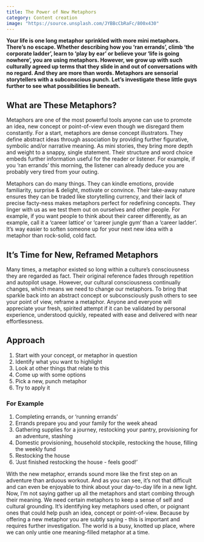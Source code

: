```yaml
---
title: The Power of New Metaphors
category: Content creation
image: "https://source.unsplash.com/JYBBcCbRaFc/800x430"
---
```

**Your life is one long metaphor sprinkled with more mini metaphors. There’s no escape. Whether describing how you ‘ran errands’, climb ‘the corporate ladder’, learn to ‘play by ear’ or believe your ‘life is going nowhere’, you are using metaphors. However, we grow up with such culturally agreed up terms that they slide in and out of conversations with no regard. And they are more than words. Metaphors are sensorial storytellers with a subconscious punch. Let’s investigate these little guys further to see what possibilities lie beneath.** 

## What are These Metaphors?
Metaphors are one of the most powerful tools anyone can use to promote an idea, new concept or point-of-view even though we disregard them constantly. For a start, metaphors are dense concept illustrators. They define abstract ideas through association by providing further figurative, symbolic and/or narrative meaning. As mini stories, they bring more depth and weight to a snappy, single statement. Their structure and word choice embeds further information useful for the reader or listener. For example, if you ‘ran errands’ this morning, the listener can already deduce you are probably very tired from your outing. 

Metaphors can do many things. They can kindle emotions, provide familiarity, surprise & delight, motivate or convince. Their take-away nature ensures they can be traded like storytelling currency, and their lack of precise facty-ness makes metaphors perfect for redefining concepts. They linger with us as we test them out on ourselves and other people. For example, if you want people to think about their career differently, as an example, call it a ‘career lattice’ or ‘career jungle gym‘ than a ‘career ladder’. It’s way easier to soften someone up for your next new idea with a metaphor than rock-solid, cold fact.  

## It’s Time for New, Reframed Metaphors
Many times, a metaphor existed so long within a culture’s consciousness they are regarded as fact. Their original reference fades through repetition and autopilot usage. However, our cultural consciousness continually changes, which means we need to change our metaphors. To bring that sparkle back into an abstract concept or subconsciously push others to see your point of view, reframe a metaphor. Anyone and everyone will appreciate your fresh, spirited attempt if it can be validated by personal experience, understood quickly, repeated with ease and delivered with near effortlessness. 

## Approach
1. Start with your concept, or metaphor in question
2. Identify what you want to highlight
3. Look at other things that relate to this
4. Come up with some options
5. Pick a new, punch metaphor
6. Try to apply it

### For Example
1. Completing errands, or ‘running errands’
2. Errands prepare you and your family for the week ahead
3. Gathering supplies for a journey, restocking your pantry, provisioning for an adventure, stashing
4. Domestic provisioning, household stockpile, restocking the house, filling the weekly fund
5. Restocking the house
6. ‘Just finished restocking the house - feels good!’

With the new metaphor, errands sound more like the first step on an adventure than arduous workout. And as you can see, it’s not that difficult and can even be enjoyable to think about your day-to-day life in a new light. Now, I’m not saying gather up all the metaphors and start combing through their meaning. We need certain metaphors to keep a sense of self and cultural grounding.  It’s identifying key metaphors used often, or poignant ones that could help push an idea, concept or point-of-view. Because by offering a new metaphor you are subtly saying - this is important and requires further investigation. The world is a busy, knotted up place, where we can only untie one meaning-filled metaphor at a time.